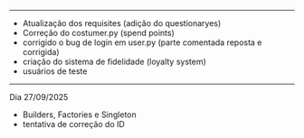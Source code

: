 
---------


- Atualização dos requisites (adição do questionaryes)
- Correção do costumer.py (spend points)
- corrigido o bug de login em user.py (parte comentada reposta e corrigida)
- criação do sistema de fidelidade (loyalty system)
- usuários de teste

---------

Dia 27/09/2025

- Builders, Factories e Singleton
- tentativa de correção do ID
